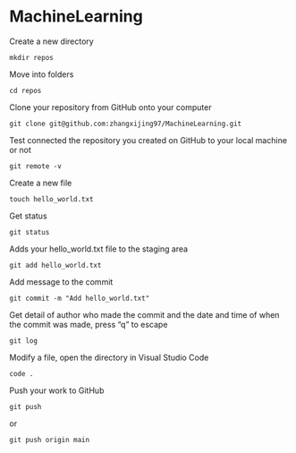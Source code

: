 # MachineLearning

Create a new directory
```
mkdir repos
```

Move into folders
```
cd repos
```

Clone your repository from GitHub onto your computer
```
git clone git@github.com:zhangxijing97/MachineLearning.git
```

Test connected the repository you created on GitHub to your local machine or not
```
git remote -v
```

Create a new file
```
touch hello_world.txt
```

Get status
```
git status
```

Adds your hello_world.txt file to the staging area
```
git add hello_world.txt
```

Add message to the commit
```
git commit -m "Add hello_world.txt"
```

Get detail of author who made the commit and the date and time of when the commit was made, press “q” to escape
```
git log
```

Modify a file, open the directory in Visual Studio Code
```
code .
```

Push your work to GitHub
```
git push
```
or
```
git push origin main
```